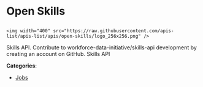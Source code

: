 # Open Skills<p align="center">
    <img width="400" src="https://raw.githubusercontent.com/apis-list/apis-list/apis/open-skills/logo_256x256.png" />
</p>

Skills API.  Contribute to workforce-data-initiative/skills-api development by creating an account on GitHub.  Skills API

**Categories**:

- [Jobs](https://github/apis-list/apis-list#jobs)





